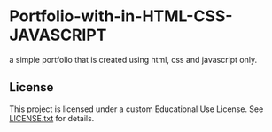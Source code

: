 # Portfolio-with-in-HTML-CSS-JAVASCRIPT
a simple portfolio that is created using html, css and javascript only.

## License
This project is licensed under a custom Educational Use License. See [LICENSE.txt](./LICENSE.txt) for details.
